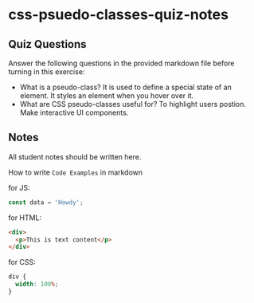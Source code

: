 # css-psuedo-classes-quiz-notes

## Quiz Questions

Answer the following questions in the provided markdown file before turning in this exercise:

- What is a pseudo-class?
  It is used to define a special state of an element. It styles an element when you hover over it.
- What are CSS pseudo-classes useful for?
  To highlight users postion. Make interactive UI components.

## Notes

All student notes should be written here.

How to write `Code Examples` in markdown

for JS:

```javascript
const data = 'Howdy';
```

for HTML:

```html
<div>
  <p>This is text content</p>
</div>
```

for CSS:

```css
div {
  width: 100%;
}
```
